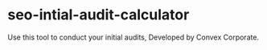 # seo-intial-audit-calculator
Use this tool to conduct your initial audits, Developed by Convex Corporate.
